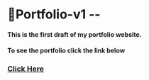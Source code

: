 # 💙Portfolio-v1 -- 

#### This is the first draft of my portfolio website.<br>
#### To see the portfolio click the link below<br>
### <a href = https://stuti24m.github.io/portfolio-v1> Click Here </a>


